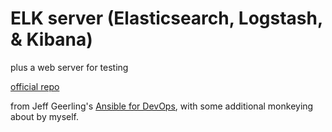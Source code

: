 # ELK server (Elasticsearch, Logstash, & Kibana)
plus a web server for testing

[official repo](https://github.com/geerlingguy/ansible-vagrant-examples/tree/master/elk)

from Jeff Geerling's [Ansible for DevOps](http://ansiblefordevops.com/), with some additional monkeying about by myself.

